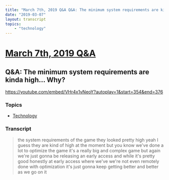 ```yaml
---
title: "March 7th, 2019 Q&A Q&A: The minimum system requirements are kinda high... Why?"
date: "2019-03-07"
layout: transcript
topics:
    - "technology"
---
```

# [March 7th, 2019 Q&A](../2019-03-07.md)
## Q&A: The minimum system requirements are kinda high... Why?
https://youtube.com/embed/VHr4x1vNeoY?autoplay=1&start=354&end=376

### Topics
* [Technology](../topics/technology.md)

### Transcript

> the system requirements of the game they looked pretty high yeah I guess they are kind of high at the moment but you know we've done a lot to optimize the game it's a really big and complex game but again we're just gonna be releasing an early access and while it's pretty good honestly at early access where we've we're not even remotely done with optimization it's just gonna keep getting better and better as we go on it
